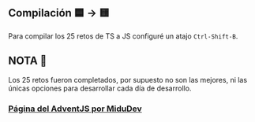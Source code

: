 ## Compilación 🟦 → 🟨
Para compilar los 25 retos de TS a JS configuré un atajo `Ctrl-Shift-B`.

## NOTA 📄
Los 25 retos fueron completados, por supuesto no son las mejores, ni las únicas opciones para desarrollar cada día de desarrollo.

### [Página del AdventJS por MiduDev](AdventJS.dev)